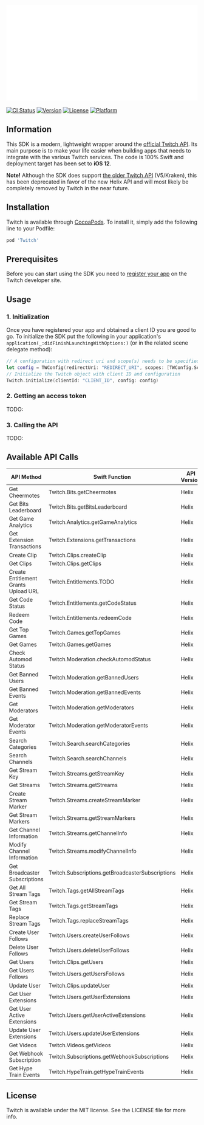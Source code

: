 ![Twitch banner](/Assets/twitch-header.svg "Twitch banner")

[![CI Status](https://img.shields.io/travis/43780301/Twitch.svg?style=flat)](https://travis-ci.org/43780301/Twitch)
[![Version](https://img.shields.io/cocoapods/v/Twitch.svg?style=flat)](https://cocoapods.org/pods/Twitch)
[![License](https://img.shields.io/cocoapods/l/Twitch.svg?style=flat)](https://cocoapods.org/pods/Twitch)
[![Platform](https://img.shields.io/cocoapods/p/Twitch.svg?style=flat)](https://cocoapods.org/pods/Twitch)

## Information
This SDK is a modern, lightweight wrapper around the [official Twitch API](https://dev.twitch.tv/docs/api/). Its main purpose is to make your life easier when building apps that needs to integrate with the various Twitch services. The code is 100% Swift and deployment target has been set to **iOS 12**.

**Note!** Although the SDK does support [the older Twitch API](https://dev.twitch.tv/docs/v5) (V5/Kraken), this has been deprecated in favor of the new Helix API and will most likely be completely removed by Twitch in the near future.

## Installation
Twitch is available through [CocoaPods](https://cocoapods.org). To install
it, simply add the following line to your Podfile:

```ruby
pod 'Twitch'
```

## Prerequisites
Before you can start using the SDK you need to [register your app](https://dev.twitch.tv/docs/authentication) on the Twitch developer site.

## Usage

### 1. Initialization
Once you have registered your app and obtained a client ID you are good to go. To initialize the SDK put the following in your application's ```application(_:didFinishLaunchingWithOptions:)``` (or in the related scene delegate method):

```swift
// A configuration with redirect uri and scope(s) needs to be specified
let config = TWConfig(redirectUri: "REDIRECT_URI", scopes: [TWConfig.Scope.openid])
// Initialize the Twitch object with client ID and configuration
Twitch.initialize(clientId: "CLIENT_ID", config: config)
```

### 2. Getting an access token
TODO:

### 3. Calling the API
TODO:

## Available API Calls

| API Method | Swift Function | API Version |
| ------------- | ------------- | ------------- |
| Get Cheermotes | Twitch.Bits.getCheermotes | Helix |
| Get Bits Leaderboard | Twitch.Bits.getBitsLeaderboard | Helix |
| Get Game Analytics | Twitch.Analytics.getGameAnalytics | Helix |
| Get Extension Transactions | Twitch.Extensions.getTransactions | Helix |
| Create Clip | Twitch.Clips.createClip | Helix |
| Get Clips | Twitch.Clips.getClips | Helix |
| Create Entitlement Grants Upload URL | Twitch.Entitlements.TODO | Helix |
| Get Code Status | Twitch.Entitlements.getCodeStatus | Helix |
| Redeem Code | Twitch.Entitlements.redeemCode | Helix |
| Get Top Games | Twitch.Games.getTopGames | Helix |
| Get Games | Twitch.Games.getGames | Helix |
| Check Automod Status | Twitch.Moderation.checkAutomodStatus | Helix |
| Get Banned Users | Twitch.Moderation.getBannedUsers | Helix |
| Get Banned Events | Twitch.Moderation.getBannedEvents | Helix |
| Get Moderators | Twitch.Moderation.getModerators | Helix |
| Get Moderator Events | Twitch.Moderation.getModeratorEvents | Helix |
| Search Categories | Twitch.Search.searchCategories | Helix |
| Search Channels | Twitch.Search.searchChannels | Helix |
| Get Stream Key | Twitch.Streams.getStreamKey | Helix |
| Get Streams | Twitch.Streams.getStreams | Helix |
| Create Stream Marker | Twitch.Streams.createStreamMarker | Helix |
| Get Stream Markers | Twitch.Streams.getStreamMarkers | Helix |
| Get Channel Information | Twitch.Streams.getChannelInfo | Helix |
| Modify Channel Information | Twitch.Streams.modifyChannelInfo | Helix |
| Get Broadcaster Subscriptions | Twitch.Subscriptions.getBroadcasterSubscriptions | Helix |
| Get All Stream Tags | Twitch.Tags.getAllStreamTags | Helix |
| Get Stream Tags | Twitch.Tags.getStreamTags | Helix |
| Replace Stream Tags | Twitch.Tags.replaceStreamTags | Helix |
| Create User Follows | Twitch.Users.createUserFollows | Helix |
| Delete User Follows | Twitch.Users.deleteUserFollows | Helix |
| Get Users | Twitch.Clips.getUsers | Helix |
| Get Users Follows | Twitch.Users.getUsersFollows | Helix |
| Update User | Twitch.Clips.updateUser | Helix |
| Get User Extensions | Twitch.Users.getUserExtensions | Helix |
| Get User Active Extensions | Twitch.Users.getUserActiveExtensions | Helix |
| Update User Extensions | Twitch.Users.updateUserExtensions | Helix |
| Get Videos | Twitch.Videos.getVideos | Helix |
| Get Webhook Subscription | Twitch.Subscriptions.getWebhookSubscriptions | Helix |
| Get Hype Train Events | Twitch.HypeTrain.getHypeTrainEvents | Helix |


## License
Twitch is available under the MIT license. See the LICENSE file for more info.
